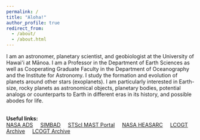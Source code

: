 ```yaml
---
permalink: /
title: "Aloha!"
author_profile: true
redirect_from: 
  - /about/
  - /about.html
---
```


I am an astronomer, planetary scientist, and geobiologist at the University of Hawai'i at Mānoa.  I am a Professor in the Department of Earth Sciences as well as Cooperating Graduate Faculty in the Department of Oceanography and the Institute for Astronomy.  I study the formation and evolution of planets around other stars (exoplanets).  I am particularly interested in Earth-size, rocky planets as astronomical objects, planetary bodies, potential analogs or counterparts to Earth in different eras in its history, and possible abodes for life.   

<br>
<b>Useful links:</b>
<br>
<a href="https://ui.adsabs.harvard.edu/classic-form">NASA ADS</a> &nbsp; &nbsp;
<a href="https://simbad.u-strasbg.fr/simbad/sim-fbasic">SIMBAD</a> &nbsp; &nbsp;
<a href="https://mast.stsci.edu/portal/Mashup/Clients/Mast/Portal.html">STScI MAST Portal</a> &nbsp; &nbsp;
<a href="https://heasarc.gsfc.nasa.gov/">NASA HEASARC</a> &nbsp; &nbsp;
<a href="https://heasarc.gsfc.nasa.gov/">LCOGT Archive</a> &nbsp; &nbsp;
<a href="https://archive.lco.global/">LCOGT Archive</a> &nbsp; &nbsp;

